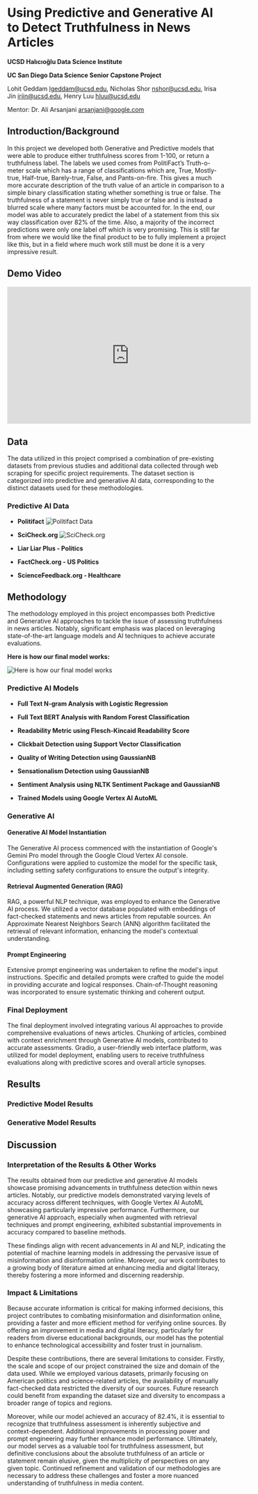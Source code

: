 # Using Predictive and Generative AI to Detect Truthfulness in News Articles

**UCSD Halıcıoğlu Data Science Institute**

**UC San Diego Data Science Senior Capstone Project**
<!--To create line break: use 2 spaces after a line or use <br>-->

Lohit Geddam [lgeddam@ucsd.edu](mailto:lgeddam@ucsd.edu), Nicholas Shor [nshor@ucsd.edu](mailto:nshor@ucsd.edu), Irisa Jin [irjin@ucsd.edu](mailto:irjin@ucsd.edu), Henry Luu [hluu@ucsd.edu](mailto:hluu@ucsd.edu)

Mentor: Dr. Ali Arsanjani [arsanjani@google.com](mailto:arsanjani@google.com)

## Introduction/Background
In this project we developed both Generative and Predictive models that were able to produce either truthfulness scores from 1-100, or return a truthfulness label. The labels we used comes from PolitiFact’s Truth-o-meter scale which has a range of classifications which are, True, Mostly-true, Half-true, Barely-true, False, and Pants-on-fire. This gives a much more accurate description of the truth value of an article in comparison to a simple binary classification stating whether something is true or false. The truthfulness of a statement is never simply true or false and is instead a blurred scale where many factors must be accounted for. In the end, our model was able to accurately predict the label of a statement from this six way classification over 82\% of the time. Also, a majority of the incorrect predictions were only one label off which is very promising. This is still far from where we would like the final product to be to fully implement a project like this, but in a field where much work still must be done it is a very impressive result.

## Demo Video
<iframe width="560" height="315" src="https://www.youtube.com/embed/EYTyIaHGdk4" frameborder="0" allowfullscreen></iframe>

<!--https://youtu.be/EYTyIaHGdk4-->

## Data

The data utilized in this project comprised a combination of pre-existing datasets from previous studies and additional data collected through web scraping for specific project requirements. The dataset section is categorized into predictive and generative AI data, corresponding to the distinct datasets used for these methodologies.

### Predictive AI Data

- **Politifact**
![Politifact Data](/images/politifact_data.jpg)

- **SciCheck.org**
![SciCheck.org](/images/scicheck_data.png)

- **Liar Liar Plus - Politics**

- **FactCheck.org - US Politics**

- **ScienceFeedback.org - Healthcare**



## Methodology

The methodology employed in this project encompasses both Predictive and Generative AI approaches to tackle the issue of assessing truthfulness in news articles. Notably, significant emphasis was placed on leveraging state-of-the-art language models and AI techniques to achieve accurate evaluations.

**Here is how our final model works:**

![Here is how our final model works](/images/Dsc_capstone_flowchart_final_model.png)

### Predictive AI Models

- **Full Text N-gram Analysis with Logistic Regression**

- **Full Text BERT Analysis with Random Forest Classification**

- **Readability Metric using Flesch-Kincaid Readability Score**

- **Clickbait Detection using Support Vector Classification**

- **Quality of Writing Detection using GaussianNB**

- **Sensationalism Detection using GaussianNB**

- **Sentiment Analysis using NLTK Sentiment Package and GaussianNB**

- **Trained Models using Google Vertex AI AutoML**

### Generative AI

#### Generative AI Model Instantiation
The Generative AI process commenced with the instantiation of Google's Gemini Pro model through the Google Cloud Vertex AI console. Configurations were applied to customize the model for the specific task, including setting safety configurations to ensure the output's integrity.

#### Retrieval Augmented Generation (RAG)
RAG, a powerful NLP technique, was employed to enhance the Generative AI process. We utilized a vector database populated with embeddings of fact-checked statements and news articles from reputable sources. An Approximate Nearest Neighbors Search (ANN) algorithm facilitated the retrieval of relevant information, enhancing the model's contextual understanding.

#### Prompt Engineering
Extensive prompt engineering was undertaken to refine the model's input instructions. Specific and detailed prompts were crafted to guide the model in providing accurate and logical responses. Chain-of-Thought reasoning was incorporated to ensure systematic thinking and coherent output.

### Final Deployment
The final deployment involved integrating various AI approaches to provide comprehensive evaluations of news articles. Chunking of articles, combined with context enrichment through Generative AI models, contributed to accurate assessments. Gradio, a user-friendly web interface platform, was utilized for model deployment, enabling users to receive truthfulness evaluations along with predictive scores and overall article synopses.

## Results

### Predictive Model Results
### Generative Model Results

## Discussion

### Interpretation of the Results & Other Works

The results obtained from our predictive and generative AI models showcase promising advancements in truthfulness detection within news articles. Notably, our predictive models demonstrated varying levels of accuracy across different techniques, with Google Vertex AI AutoML showcasing particularly impressive performance. Furthermore, our generative AI approach, especially when augmented with retrieval techniques and prompt engineering, exhibited substantial improvements in accuracy compared to baseline methods.

These findings align with recent advancements in AI and NLP, indicating the potential of machine learning models in addressing the pervasive issue of misinformation and disinformation online. Moreover, our work contributes to a growing body of literature aimed at enhancing media and digital literacy, thereby fostering a more informed and discerning readership.

### Impact & Limitations

Because accurate information is critical for making informed decisions, this project contributes to combating misinformation and disinformation online, providing a faster and more efficient method for verifying online sources. By offering an improvement in media and digital literacy, particularly for readers from diverse educational backgrounds, our model has the potential to enhance technological accessibility and foster trust in journalism.

Despite these contributions, there are several limitations to consider. Firstly, the scale and scope of our project constrained the size and domain of the data used. While we employed various datasets, primarily focusing on American politics and science-related articles, the availability of manually fact-checked data restricted the diversity of our sources. Future research could benefit from expanding the dataset size and diversity to encompass a broader range of topics and regions.

Moreover, while our model achieved an accuracy of 82.4%, it is essential to recognize that truthfulness assessment is inherently subjective and context-dependent. Additional improvements in processing power and prompt engineering may further enhance model performance. Ultimately, our model serves as a valuable tool for truthfulness assessment, but definitive conclusions about the absolute truthfulness of an article or statement remain elusive, given the multiplicity of perspectives on any given topic. Continued refinement and validation of our methodologies are necessary to address these challenges and foster a more nuanced understanding of truthfulness in media content.


